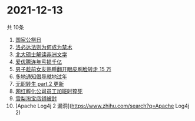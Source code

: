 # 2021-12-13
  共 10条

  <!-- BEGIN -->
  <!-- 最后更新时间:Mon Dec 13 2021 09:12:11 GMT+0000 (Coordinated Universal Time) -->
  1. [国家公祭日](https://www.zhihu.com/search?q=国家公祭日)
1. [洛必达法则为何成为禁术](https://www.zhihu.com/search?q=洛必达法则)
1. [北大硕士解读非洲文学](https://www.zhihu.com/search?q=非洲文学)
1. [爱优腾连年亏损千亿](https://www.zhihu.com/search?q=爱优腾)
1. [男子趁前女友熟睡翻开眼皮刷脸转走 15 万](https://www.zhihu.com/search?q=男子翻前女友眼皮刷脸支付)
1. [多地通知倡导就地过年](https://www.zhihu.com/search?q=就地过年)
1. [无职转生 part.2 更新](https://www.zhihu.com/search?q=无职转生)
1. [网红孵化公司员工加班时猝死](https://www.zhihu.com/search?q=加班猝死)
1. [雪梨淘宝店铺被封](https://www.zhihu.com/search?q=雪梨)
1. [Apache Log4j 2 漏洞](https://www.zhihu.com/search?q=Apache Log4j 2)
  <!-- END -->
  